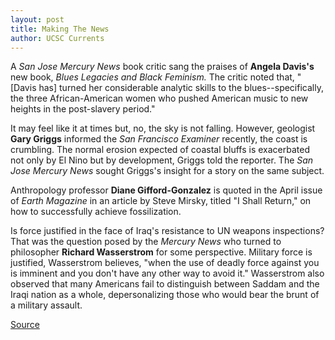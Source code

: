 ```yaml
---
layout: post
title: Making The News
author: UCSC Currents
---
```


A _San Jose Mercury News_ book critic sang the praises of **Angela Davis's** new book, _Blues Legacies and Black Feminism._ The critic noted that, "[Davis has] turned her considerable analytic skills to the blues--specifically, the three African-American women who pushed American music to new heights in the post-slavery period."

It may feel like it at times but, no, the sky is not falling. However, geologist **Gary Griggs** informed the _San Francisco Examiner_ recently, the coast is crumbling. The normal erosion expected of coastal bluffs is exacerbated not only by El Nino but by development, Griggs told the reporter. The _San Jose Mercury News_ sought Griggs's insight for a story on the same subject.

Anthropology professor **Diane Gifford-Gonzalez** is quoted in the April issue of _Earth Magazine_ in an article by Steve Mirsky, titled "I Shall Return," on how to successfully achieve fossilization.

Is force justified in the face of Iraq's resistance to UN weapons inspections? That was the question posed by the _Mercury News_ who turned to philosopher **Richard Wasserstrom** for some perspective. Military force is justified, Wasserstrom believes, "when the use of deadly force against you is imminent and you don't have any other way to avoid it." Wasserstrom also observed that many Americans fail to distinguish between Saddam and the Iraqi nation as a whole, depersonalizing those who would bear the brunt of a military assault.

[Source](http://www1.ucsc.edu/oncampus/currents/97-98/04-06/makenews.htm "Permalink to Making the News: 04-06-98")
